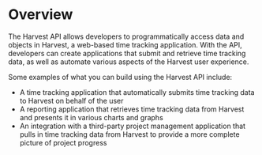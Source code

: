 # Overview

The Harvest API allows developers to programmatically access data and objects in Harvest, a web-based time tracking application. With the API, developers can create applications that submit and retrieve time tracking data, as well as automate various aspects of the Harvest user experience.

Some examples of what you can build using the Harvest API include:

- A time tracking application that automatically submits time tracking data to Harvest on behalf of the user
- A reporting application that retrieves time tracking data from Harvest and presents it in various charts and graphs
- An integration with a third-party project management application that pulls in time tracking data from Harvest to provide a more complete picture of project progress

